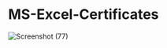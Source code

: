 # MS-Excel-Certificates
![Screenshot (77)](https://github.com/PranjalSarnaik21/MS-Excel-Certificates/assets/158582133/7f42959e-1c35-46c8-b731-c59547aeb5d7)
